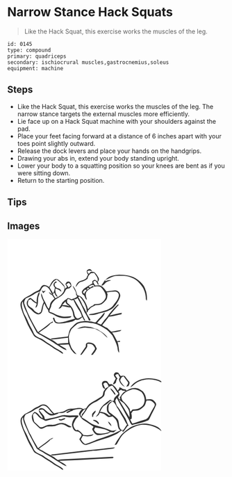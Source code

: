 # Narrow Stance Hack Squats
> Like the Hack Squat, this exercise works the muscles of the leg.

``` 
id: 0145 
type: compound 
primary: quadriceps 
secondary: ischiocrural muscles,gastrocnemius,soleus 
equipment: machine 
``` 

## Steps

 - Like the Hack Squat, this exercise works the muscles of the leg. The narrow stance targets the external muscles more efficiently.
 - Lie face up on a Hack Squat machine with your shoulders against the pad.
 - Place your feet facing forward at a distance of 6 inches apart with your toes point slightly outward.
 - Release the dock levers and place your hands on the handgrips.
 - Drawing your abs in, extend your body standing upright.
 - Lower your body to a squatting position so your knees are bent as if you were sitting down.
 - Return to the starting position.

## Tips


## Images

<svg width="266pt" height="200pt" viewBox="0 0 266 200" xmlns="http://www.w3.org/2000/svg"><g fill="#FFF"><path d="M0 0h266v200H147.77c.92-1.27 1.79-2.58 2.64-3.9l.78 1.02-.09-2.7.46.69c1.05-1.81 2.08-3.62 3.12-5.43-1.53-3.76-3.31-8.32-7.6-9.57-3.13-1.1-6.96-1.97-9.95-.04-1.89 1.33-1.23 3.91-1.55 5.88-3.27 4.61-6.48 9.25-9.47 14.05H0V0m137.33 55.06c-.53 2.61 1.03 4.81 2.26 6.94-2.14 2.09-1.83 5.8-4.6 7.28-2.47 1.64-5.34 2.49-8.15 3.37-4.76 1.21-7.86 5.94-8.66 10.57 3.06-2.87 4.49-7.76 8.91-8.89 4.19-1.1 8.31-2.61 11.59-5.54.28-3.15 2.08-5.74 4.2-7.96 1.63-2.38 4.79-1.49 7.2-2.15 2.95 4.48 7.76 8.99 5.77 14.88-1.55-1.06-3.12-2.09-4.73-3.07-1.4 1.06-3.8 1.45-4.29 3.34.09.74.25 2.24.34 2.98-1.83.88-3.6 1.88-5.23 3.09-4.34 3.28-9.94 5.27-12.69 10.29-1.33 2.03.38 4.21 1.38 5.96 4.37 1.35 2.91 7.33 6.94 9.29-.69-4.34-3.31-8.8-1.3-13.18 2.76-4.95 8.46-7.03 13.3-9.34-.62-.49-1.24-.98-1.86-1.45-1.73 1-3.45 1.99-5.18 2.99-.58-.84-1.18-1.66-1.8-2.46 2.93-1.23 6.03-3.82 9.18-1.6-.06.54-.17 1.62-.23 2.16 4.46-.36 10.31-1.98 13.42 2.35 3.7 4.47 7.91 9.88 7.05 16.03-1.61 4.28-4.58 8.43-8.86 10.36-3.62 1.18-7.48 1.1-11.23 1.5-.59.73-1.18 1.46-1.77 2.2-3.6 1.2-6.5 3.69-8.94 6.53-1.83-7.8-5.69-15.05-11.03-21-2.25-1.9-5.39-2.19-7.77-3.92-.88-5.8-3.66-11.35-7.35-15.88.94 5.77 6.99 10.19 5.58 16.29 1.65.81 2.12 1.77 1.4 2.88-2.26 2.84-6.15 2.94-9.21 4.45-2-.95-4.08-1.75-6.27-2.1-1.94 1.53-3.93 2.99-6.09 4.17-.99 1-2 1.97-3.02 2.92-2.33 3.62-3.53 8.05-7.09 10.73 2.91 1.16 4.88-1.9 6.16-4 5.04.28 9.75 2.5 14.82 2.48 1.21 2.46 2.54 4.9 3.34 7.54 1.17 3.95.7 8.71 4.31 11.52-7.21 1.72-14.15 4.4-21.35 6.11-4.03.61-9.02 1.84-12.4-1.17-.99-2.16-1.61-4.46-2.4-6.69-.57.2-1.71.61-2.28.81 1.33 3.38 2.34 7.97 6.4 8.99 6.95 1.18 13.98-.35 20.84-1.46 4.07-1.06 8.63-1.76 11.79-4.77 4.57 1.44 8.97-1.15 11.69-4.68 1.36 2.15 2.57 4.37 3.64 6.67.45-.51.89-1.02 1.33-1.53-3.92-5.68-5.23-12.62-8.76-18.5-3.45-5.68-6.61-11.53-10.12-17.17.82-.05 2.47-.14 3.29-.18.82-.66 1.65-1.3 2.5-1.93 4.51 7.86 8.76 16.04 12.14 24.51 3.09 4.5 5.64 9.34 7.67 14.42.7-.17 2.11-.51 2.82-.68-1.94-4.88-6.37-8.49-7.04-13.91l1.66.31c.28-.98.57-1.95.86-2.92 1.81-1.63 3.23-3.66 5.1-5.22 2.47-1.46 5.22-2.42 7.57-4.1 2.92-.15 5.93.01 8.72-1.02 4-1.04 6.6-4.47 9.28-7.36 2.84-2.68 2.58-6.86 3.18-10.41-.31-.81-.94-2.43-1.25-3.25 4.59-1 9.29-1.32 13.98-1.53 3.76-.31 7.35 3.34 6.63 7.11-.75 6.51-5.56 11.28-9.25 16.3-2.65 4.13-7.17 6.49-11.51 8.46-7.31 2.42-14.78 4.35-22.29 6.05-3.09.8-6.59.33-9.22 2.48 4.89.41 9.83.09 14.51-1.47 7.19-2.56 15.12-2.93 21.81-6.84 4.54-1.81 7.92-5.49 10.85-9.26 3.05-4.83 6.51-9.64 7.67-15.34.14-5.03-4.06-9.84-9.26-9.62-4.8.5-9.56 1.31-14.34 2.01-3.04-3.34-5.43-7.6-9.58-9.7-3.07-1.81-6.69-.53-10.01-.44-1.26-1.84-2.64-3.63-3.41-5.74-.07-2.09 1.94-2.38 3.55-2.62 2.55 1.94 3.4 5.21 5.16 7.76.65-2.16-.28-4.16-1.17-6.06 2.37-1.72 2.92-5.02 1.25-7.45-2.03-3.15-3.92-6.59-6.86-8.99-2.06-.57-4.3-.96-6.41-.59-1.25 1.06-2.28 2.35-3.37 3.57-.94-1.39-1.88-2.77-2.79-4.17 2.6-2.74 6.05-1.56 9.05-.14-1.27-1.73-2.57-4.05-5.01-4.12-1.78.43-3.7 1.28-4.66 2.92m32.32 15.97c6.35-2.58 12.28-6.88 19.4-7.03 8.88-.46 18.17-.54 26.44 3.23 8.46 2.93 14.29 10.14 19.02 17.38 2.31 4.79 4.31 9.85 4.61 15.21.37 2.33-.37 5.32 2.02 6.76.34-6.3.08-12.77-2.43-18.65-1.94-7.6-7.85-13.25-13.94-17.77-8.97-6.84-20.79-8.16-31.72-8.28-8.28.8-18.11 1.88-23.4 9.15m-87.08-1.25c-5.59 2.25-7.42 8.52-10.23 13.3-3.25-1.68-6.66-4.35-10.55-3.09-3.28 1.21-4.11 5.03-6.14 7.5-3.12 2.57-7.3 3.26-10.46 5.76-4.02 2.95-8.41 5.39-12.89 7.58-3.58 1.73-6.01 5.04-8.49 8.02-2.11 4.51-.54 9.61 1.13 14.01 1.64 6.25 4.98 11.83 7.16 17.88 3.58 9.35 8.91 17.88 13.83 26.56 2.42 2.71 6.04 3.98 9.23 5.61 4.93 2.08 8.9 5.78 13.55 8.35 5.99 3.15 11.01 7.86 17.07 10.89 3.46 1.67 6.39 4.18 9.67 6.13.3-.22.89-.67 1.19-.9-3.35-4.17-8.65-6.06-13.09-8.81-4.74-3.37-9.53-6.68-14.59-9.56-4-2.26-7.25-5.72-11.61-7.36-4.86-2.04-10.43-4.68-12.18-10.09-3-7.07-7.6-13.36-10.08-20.65-2.18-6.03-6.66-11.04-7.94-17.43-1.57-4.99-3.61-10.82-.51-15.67.89 7.2 4 13.9 7.28 20.29 1.53 3.43 2.65 7.05 4.55 10.31 3.77 6.65 6.9 13.64 10.75 20.24 1.71 4.98 7.29 6.35 11.28 8.98 7.72 5.07 16.22 8.84 23.65 14.38 6.13 3.26 11.43 8.2 18.22 10.08-.58-1.16-1.07-2.45-2.31-3.04-3.35-2.06-6.86-3.87-10.02-6.24 5.34-.07 10.68-.43 16.01-.77 1.34 2.95 2.71 5.9 3.91 8.92 2.82 3.11 5.15 7.46 9.67 8.22-2.75-3.86-6.58-6.91-8.8-11.14-1.91-4.89-4.03-9.83-4.2-15.16-1.06-6.2 1.5-12.25 4.56-17.5 3.15-2.96 6.47-5.79 9.84-8.52 7.1-3.41 15.33-2.84 22.93-1.79 10.47.47 19.52 6.42 28.1 11.85 3.35 2.93 6.28 6.34 9.29 9.62 3.12 6.06 6.43 12.12 8.4 18.68 1.23 3.73.42 8.36 3.53 11.27-.12-6.28-1.11-12.54-2.79-18.59 1.39 0 2.77-.06 4.15-.19 1.21-3.18-3.06-.93-4.68-.93-3.16-4.96-5.01-10.74-9.07-15.08 4.64-.42 9.3-1.02 13.79-2.3 1.11-.27 1.76-1.29 2.59-1.99-5.91.46-11.64 2.1-17.5 2.87-2.63-1.84-4.76-4.29-7.13-6.44-3.11-1.18-5.86-3.08-8.67-4.81 3.88-4.89 7.91-9.66 11.51-14.77 7.4-.47 14.55-2.73 21.8-4.19.15-.58.45-1.74.59-2.33-7.1 1.18-14.09 2.92-21.11 4.48 5.14-6.4 10.46-12.66 16.12-18.6-.52-.05-1.56-.14-2.08-.18-5.42 4.74-10 10.33-14.55 15.89-1.86 2.79-3.63 5.66-6.02 8.04-3.14 3.19-5.41 7.07-8.22 10.52-2.31-.7-4.5-1.73-6.73-2.64 4.04-6.32 11.82-10.26 13.27-18.12-3.43 1.99-5.17 5.74-8.03 8.36-2.68 2.39-4.89 5.22-7.19 7.96-1.1 1.52-3.06.23-4.49.14-4.65-1.45-9.53-1.65-14.34-2.09-4.9 1.08-10.17.98-14.66 3.48-3.23 1.98-5.4 5.2-8.31 7.58-5.13 3.7-4.65 10.69-6.89 16.04-9.92 1.12-19.83 2.3-29.74 3.5.54.39 1.62 1.18 2.16 1.58 9.33-.38 18.63-2.17 27.95-3.03.08 3.05-.01 6.1.21 9.15-5.95.45-12.06-.01-17.86 1.57-2.87-1.67-5.18-4.11-8.04-5.78-4.77-3.01-10.13-4.98-14.86-8.08-3.16-2.09-6.66-3.55-9.99-5.32 6.71-5.55 14.94-9.44 20.42-16.34 1.22-.42 2.44-.83 3.66-1.25.05-.55.16-1.65.22-2.2-2.71 1.69-5.54 3.21-7.97 5.31-5.66 4.75-11.91 8.73-17.64 13.39-9.12-15.68-18.2-31.53-23.65-48.94-1.27-3.33.65-6.53 2.29-9.31 4.52-1.95 9.16-3.8 13.34-6.43 3-2.52 6.58-4.13 10.21-5.52-.11.78-.31 2.34-.41 3.12l-.57-1.54c-2.48 5.46-4.2 11.27-3.49 17.33-4.34-1.68-6.81-6.06-11.01-7.82-2.43.38-3.61 2.92-4.96 4.7-2.99 4.28-.54 10 3.15 12.97 4.37 3.08 7.38 7.9 12.44 10 2.96 1.59 6.86.4 8.72-2.31 2.84-4.94 1.7-11.21 4.95-15.98 1.46 4.16 3.52 8.11 6.42 11.46.21 1.66.17 3.68 1.87 4.59 2.88 1.64 6.29 2.19 9 4.19 7.95 5.5 18.23 6.28 27.48 4.42.52-.63 1.56-1.88 2.08-2.51-4.38-.19-8.68 1.03-13.06.69-5.21-.24-10.21-2.03-14.97-4.03-3.05-2.01-6.43-3.29-9.97-4.13-.73-3.79 2.22-6.51 2.8-10.03.62-4.84 4.33-8.43 7.71-11.6 4.03-2.6 8.67-4.37 12.01-7.95 2.66-2.19 3.95-5.41 5.56-8.34 1.17-2.41 4.18-2.39 6.45-2.9 1.12-1.16 2.23-2.34 3.35-3.51-.41-2.69-.72-5.84-3.31-7.4-1.45-1.28-3.33-.29-4.93.06-.73 1.18-1.48 2.36-2.24 3.53.92 1.8 1.81 3.61 2.75 5.4-1.29 1.04-2.58 2.1-3.83 3.21 1.29-4.98-3.27-8.37-6.26-11.55-2.91-2.52-6.13-6.73-10.51-5.19m79.8 10.76c3.17.45 5.07-2.2 6.96-4.24 2.53-2.89 6.52-3.29 9.93-4.53-3.42-1.15-6.79.01-9.92 1.43-.02-.68-.05-2.05-.07-2.74-2.36 3.31-4.65 6.69-6.9 10.08m-41.75 74.72c5.45-.41 10.71-2.68 16.24-1.89 5.12.55 10.28.95 15.31 2.12 4.24 2.15 8.54 4.21 12.29 7.18 2.98 2.64 5.57 5.72 8.79 8.09-3.88-7.13-11.73-10.71-18.26-14.98-2.74-.65-5.41-1.56-8.02-2.61-3.81-1.52-7.96-1.52-11.98-1.9-5.12-.42-9.85 1.93-14.37 3.99z"/><path d="M73 83.91c3.7-4.77 5.97-11.28 12.06-13.54 5.48 2.86 9.11 8.05 13.34 12.38 1.36 5.34-1.71 10.7-5.72 14.05-2.76 2.56-6.27 4.04-9.61 5.69-1.67-2.57-3.32-5.15-4.87-7.8l2.58.4-1.91-.94c.68-.24 2.05-.73 2.74-.97 1.06 2.81 2.23 6.31 5.6 6.97-1.08-2.22-2.68-4.17-3.58-6.48-.48-2.15-.51-4.37-.83-6.54.32-.5.66-.99 1-1.47 3.55 1.27 6.76 2.98 9.44 5.63.13-2.74-2.07-5.05-4.65-5.6-3.13-.85-7.1-2.82-6.72-6.67-.56-2.48 2.17-3.18 3.79-4.18-.58-.52-1.16-1.05-1.74-1.57-1.76 1.53-4.02 3.07-4.07 5.67-.36 2.13 1.44 3.7 2.44 5.36-.65 2.95-1.18 5.94-2.38 8.74l1.06.14c-1.31-.03-2.62-.06-3.93-.1l1.28-.36c-1.69-2.98-3.48-5.92-5.32-8.81zM101.86 78.6c1.53-1 2.93-2.64 4.94-2.46 1.2 1.35 2.17 2.88 3.21 4.36-1.36 1.15-2.72 2.3-4.07 3.45-1.29-1.84-2.63-3.64-4.08-5.35zM56.76 90.61c2.31-3.45 3.71-9.84 9.13-8.84 6.33 2.04 8.86 8.82 11.46 14.28-1.78-1.5-3.5-3.09-5.47-4.34.82 2.59 2.9 4.43 5.44 5.3 1.45 2.03 2.86 4.1 4.3 6.15-3.4 2.9-7.29 6.13-7.82 10.89-.28 2.38-1.08 4.63-2.42 6.62-1.35-1.76-2.72-3.57-3.43-5.7-1.45-4.03-3.82-7.62-5.64-11.47-1.57-3.19-1.87-6.93-4.08-9.8 0 5.46 2.36 10.53 4.8 15.3-2.75 5.31-3.52 11.31-4.95 17.05-1.27.91-2.58 1.76-3.9 2.6-3.21-1.5-6.6-3.04-8.64-6.09-2.21-3.38-6.66-4.18-8.85-7.55-2.25-2.64-.62-6.28-.12-9.27 1.44-.43 2.86-.9 4.27-1.4 2.68 3.36 6.12 6.02 10.11 7.63-.83 2.28-1.69 4.55-2.45 6.86 2.75-.48 3.51-3.34 4-5.7 1.23-5.11-.36-10.68 2.14-15.52 1.17-2.33 1.3-4.96 1.52-7.51l.6.51m2.74-1.72c.81 1.63 1.65 3.24 2.49 4.86 1.57-1.36 3.09-2.8 4.2-4.55-1.24.43-2.46.93-3.67 1.44-1-.6-2-1.19-3.02-1.75zM136.58 88.24c.89-1.41 1.84-2.78 2.89-4.07.67.56 1.33 1.14 1.99 1.72-1.66.71-3.27 1.53-4.88 2.35zM130.48 92.09c1.31-1.59 2.68-3.12 4.02-4.67l2.56 1.68c-1.88 1.56-3.45 3.43-4.03 5.86-.86-.95-1.71-1.91-2.55-2.87zM122.71 100.93c.46-.52.92-1.03 1.39-1.53 4.52 2.8 6.79 7.77 9.42 12.18 2.25 4.88 4.42 10.2 3.31 15.67-2.11-4.45-4.49-8.75-7.05-12.95-2.05-4.6-3.97-9.33-7.07-13.37zM103.35 105c.68-.36 2.04-1.06 2.72-1.42 2.43 1.65 5.14 3.81 8.06 1.68 2.54 5.57 5.31 11.08 8.73 16.17 2.93 3.78 4.99 8.15 6.09 12.81-2.65 1.21-5.14 3.23-8.17 3.28-2.23-1.56-4.13-3.9-4.56-6.66-1.09-6.18-3.34-12.6-8.32-16.73-1.53-1.4-3.47-2.43-4.66-4.17-.05-1.66.07-3.31.11-4.96z"/><path d="M100.56 107.93c.11 4.34 4.54 6.1 7.29 8.64-4.15-1.77-8.59-2.71-13.09-2.02 1.85-2.28 3.85-4.43 5.8-6.62zM138.14 181.35c3.66-.4 8.07-.25 10.55 2.9 1.4 1.8 3.81 4.14 2.41 6.57-1.97 3.15-4.22 6.12-6.33 9.18h-16.54c3.3-3.72 5.96-7.94 8.88-11.96 1.65-1.88 1-4.44 1.03-6.69z"/></g><g fill="#333"><path d="M137.33 55.06c.96-1.64 2.88-2.49 4.66-2.92 2.44.07 3.74 2.39 5.01 4.12-3-1.42-6.45-2.6-9.05.14.91 1.4 1.85 2.78 2.79 4.17 1.09-1.22 2.12-2.51 3.37-3.57 2.11-.37 4.35.02 6.41.59 2.94 2.4 4.83 5.84 6.86 8.99 1.67 2.43 1.12 5.73-1.25 7.45.89 1.9 1.82 3.9 1.17 6.06-1.76-2.55-2.61-5.82-5.16-7.76-1.61.24-3.62.53-3.55 2.62.77 2.11 2.15 3.9 3.41 5.74 3.32-.09 6.94-1.37 10.01.44 4.15 2.1 6.54 6.36 9.58 9.7 4.78-.7 9.54-1.51 14.34-2.01 5.2-.22 9.4 4.59 9.26 9.62-1.16 5.7-4.62 10.51-7.67 15.34-2.93 3.77-6.31 7.45-10.85 9.26-6.69 3.91-14.62 4.28-21.81 6.84-4.68 1.56-9.62 1.88-14.51 1.47 2.63-2.15 6.13-1.68 9.22-2.48 7.51-1.7 14.98-3.63 22.29-6.05 4.34-1.97 8.86-4.33 11.51-8.46 3.69-5.02 8.5-9.79 9.25-16.3.72-3.77-2.87-7.42-6.63-7.11-4.69.21-9.39.53-13.98 1.53.31.82.94 2.44 1.25 3.25-.6 3.55-.34 7.73-3.18 10.41-2.68 2.89-5.28 6.32-9.28 7.36-2.79 1.03-5.8.87-8.72 1.02-2.35 1.68-5.1 2.64-7.57 4.1-1.87 1.56-3.29 3.59-5.1 5.22-.29.97-.58 1.94-.86 2.92l-1.66-.31c.67 5.42 5.1 9.03 7.04 13.91-.71.17-2.12.51-2.82.68-2.03-5.08-4.58-9.92-7.67-14.42-3.38-8.47-7.63-16.65-12.14-24.51-.85.63-1.68 1.27-2.5 1.93-.82.04-2.47.13-3.29.18 3.51 5.64 6.67 11.49 10.12 17.17 3.53 5.88 4.84 12.82 8.76 18.5-.44.51-.88 1.02-1.33 1.53-1.07-2.3-2.28-4.52-3.64-6.67-2.72 3.53-7.12 6.12-11.69 4.68-3.16 3.01-7.72 3.71-11.79 4.77-6.86 1.11-13.89 2.64-20.84 1.46-4.06-1.02-5.07-5.61-6.4-8.99.57-.2 1.71-.61 2.28-.81.79 2.23 1.41 4.53 2.4 6.69 3.38 3.01 8.37 1.78 12.4 1.17 7.2-1.71 14.14-4.39 21.35-6.11-3.61-2.81-3.14-7.57-4.31-11.52-.8-2.64-2.13-5.08-3.34-7.54-5.07.02-9.78-2.2-14.82-2.48-1.28 2.1-3.25 5.16-6.16 4 3.56-2.68 4.76-7.11 7.09-10.73 1.02-.95 2.03-1.92 3.02-2.92 2.16-1.18 4.15-2.64 6.09-4.17 2.19.35 4.27 1.15 6.27 2.1 3.06-1.51 6.95-1.61 9.21-4.45.72-1.11.25-2.07-1.4-2.88 1.41-6.1-4.64-10.52-5.58-16.29 3.69 4.53 6.47 10.08 7.35 15.88 2.38 1.73 5.52 2.02 7.77 3.92 5.34 5.95 9.2 13.2 11.03 21 2.44-2.84 5.34-5.33 8.94-6.53.59-.74 1.18-1.47 1.77-2.2 3.75-.4 7.61-.32 11.23-1.5 4.28-1.93 7.25-6.08 8.86-10.36.86-6.15-3.35-11.56-7.05-16.03-3.11-4.33-8.96-2.71-13.42-2.35.06-.54.17-1.62.23-2.16-3.15-2.22-6.25.37-9.18 1.6.62.8 1.22 1.62 1.8 2.46 1.73-1 3.45-1.99 5.18-2.99.62.47 1.24.96 1.86 1.45-4.84 2.31-10.54 4.39-13.3 9.34-2.01 4.38.61 8.84 1.3 13.18-4.03-1.96-2.57-7.94-6.94-9.29-1-1.75-2.71-3.93-1.38-5.96 2.75-5.02 8.35-7.01 12.69-10.29 1.63-1.21 3.4-2.21 5.23-3.09-.09-.74-.25-2.24-.34-2.98.49-1.89 2.89-2.28 4.29-3.34 1.61.98 3.18 2.01 4.73 3.07 1.99-5.89-2.82-10.4-5.77-14.88-2.41.66-5.57-.23-7.2 2.15-2.12 2.22-3.92 4.81-4.2 7.96-3.28 2.93-7.4 4.44-11.59 5.54-4.42 1.13-5.85 6.02-8.91 8.89.8-4.63 3.9-9.36 8.66-10.57 2.81-.88 5.68-1.73 8.15-3.37 2.77-1.48 2.46-5.19 4.6-7.28-1.23-2.13-2.79-4.33-2.26-6.94m-.75 33.18c1.61-.82 3.22-1.64 4.88-2.35-.66-.58-1.32-1.16-1.99-1.72-1.05 1.29-2 2.66-2.89 4.07m-6.1 3.85c.84.96 1.69 1.92 2.55 2.87.58-2.43 2.15-4.3 4.03-5.86l-2.56-1.68c-1.34 1.55-2.71 3.08-4.02 4.67m-7.77 8.84c3.1 4.04 5.02 8.77 7.07 13.37 2.56 4.2 4.94 8.5 7.05 12.95 1.11-5.47-1.06-10.79-3.31-15.67-2.63-4.41-4.9-9.38-9.42-12.18-.47.5-.93 1.01-1.39 1.53M103.35 105c-.04 1.65-.16 3.3-.11 4.96 1.19 1.74 3.13 2.77 4.66 4.17 4.98 4.13 7.23 10.55 8.32 16.73.43 2.76 2.33 5.1 4.56 6.66 3.03-.05 5.52-2.07 8.17-3.28-1.1-4.66-3.16-9.03-6.09-12.81-3.42-5.09-6.19-10.6-8.73-16.17-2.92 2.13-5.63-.03-8.06-1.68-.68.36-2.04 1.06-2.72 1.42m-2.79 2.93c-1.95 2.19-3.95 4.34-5.8 6.62 4.5-.69 8.94.25 13.09 2.02-2.75-2.54-7.18-4.3-7.29-8.64zM169.65 71.03c5.29-7.27 15.12-8.35 23.4-9.15 10.93.12 22.75 1.44 31.72 8.28 6.09 4.52 12 10.17 13.94 17.77 2.51 5.88 2.77 12.35 2.43 18.65-2.39-1.44-1.65-4.43-2.02-6.76-.3-5.36-2.3-10.42-4.61-15.21-4.73-7.24-10.56-14.45-19.02-17.38-8.27-3.77-17.56-3.69-26.44-3.23-7.12.15-13.05 4.45-19.4 7.03z"/><path d="M82.57 69.78c4.38-1.54 7.6 2.67 10.51 5.19 2.99 3.18 7.55 6.57 6.26 11.55 1.25-1.11 2.54-2.17 3.83-3.21-.94-1.79-1.83-3.6-2.75-5.4.76-1.17 1.51-2.35 2.24-3.53 1.6-.35 3.48-1.34 4.93-.06 2.59 1.56 2.9 4.71 3.31 7.4-1.12 1.17-2.23 2.35-3.35 3.51-2.27.51-5.28.49-6.45 2.9-1.61 2.93-2.9 6.15-5.56 8.34-3.34 3.58-7.98 5.35-12.01 7.95-3.38 3.17-7.09 6.76-7.71 11.6-.58 3.52-3.53 6.24-2.8 10.03 3.54.84 6.92 2.12 9.97 4.13 4.76 2 9.76 3.79 14.97 4.03 4.38.34 8.68-.88 13.06-.69-.52.63-1.56 1.88-2.08 2.51-9.25 1.86-19.53 1.08-27.48-4.42-2.71-2-6.12-2.55-9-4.19-1.7-.91-1.66-2.93-1.87-4.59-2.9-3.35-4.96-7.3-6.42-11.46-3.25 4.77-2.11 11.04-4.95 15.98-1.86 2.71-5.76 3.9-8.72 2.31-5.06-2.1-8.07-6.92-12.44-10-3.69-2.97-6.14-8.69-3.15-12.97 1.35-1.78 2.53-4.32 4.96-4.7 4.2 1.76 6.67 6.14 11.01 7.82-.71-6.06 1.01-11.87 3.49-17.33l.57 1.54c.1-.78.3-2.34.41-3.12-3.63 1.39-7.21 3-10.21 5.52-4.18 2.63-8.82 4.48-13.34 6.43-1.64 2.78-3.56 5.98-2.29 9.31 5.45 17.41 14.53 33.26 23.65 48.94 5.73-4.66 11.98-8.64 17.64-13.39 2.43-2.1 5.26-3.62 7.97-5.31-.06.55-.17 1.65-.22 2.2-1.22.42-2.44.83-3.66 1.25-5.48 6.9-13.71 10.79-20.42 16.34 3.33 1.77 6.83 3.23 9.99 5.32 4.73 3.1 10.09 5.07 14.86 8.08 2.86 1.67 5.17 4.11 8.04 5.78 5.8-1.58 11.91-1.12 17.86-1.57-.22-3.05-.13-6.1-.21-9.15-9.32.86-18.62 2.65-27.95 3.03-.54-.4-1.62-1.19-2.16-1.58 9.91-1.2 19.82-2.38 29.74-3.5 2.24-5.35 1.76-12.34 6.89-16.04 2.91-2.38 5.08-5.6 8.31-7.58 4.49-2.5 9.76-2.4 14.66-3.48 4.81.44 9.69.64 14.34 2.09 1.43.09 3.39 1.38 4.49-.14 2.3-2.74 4.51-5.57 7.19-7.96 2.86-2.62 4.6-6.37 8.03-8.36-1.45 7.86-9.23 11.8-13.27 18.12 2.23.91 4.42 1.94 6.73 2.64 2.81-3.45 5.08-7.33 8.22-10.52 2.39-2.38 4.16-5.25 6.02-8.04 4.55-5.56 9.13-11.15 14.55-15.89.52.04 1.56.13 2.08.18-5.66 5.94-10.98 12.2-16.12 18.6 7.02-1.56 14.01-3.3 21.11-4.48-.14.59-.44 1.75-.59 2.33-7.25 1.46-14.4 3.72-21.8 4.19-3.6 5.11-7.63 9.88-11.51 14.77 2.81 1.73 5.56 3.63 8.67 4.81 2.37 2.15 4.5 4.6 7.13 6.44 5.86-.77 11.59-2.41 17.5-2.87-.83.7-1.48 1.72-2.59 1.99-4.49 1.28-9.15 1.88-13.79 2.3 4.06 4.34 5.91 10.12 9.07 15.08 1.62 0 5.89-2.25 4.68.93-1.38.13-2.76.19-4.15.19 1.68 6.05 2.67 12.31 2.79 18.59-3.11-2.91-2.3-7.54-3.53-11.27-1.97-6.56-5.28-12.62-8.4-18.68-3.01-3.28-5.94-6.69-9.29-9.62-8.58-5.43-17.63-11.38-28.1-11.85-7.6-1.05-15.83-1.62-22.93 1.79-3.37 2.73-6.69 5.56-9.84 8.52-3.06 5.25-5.62 11.3-4.56 17.5.17 5.33 2.29 10.27 4.2 15.16 2.22 4.23 6.05 7.28 8.8 11.14-4.52-.76-6.85-5.11-9.67-8.22-1.2-3.02-2.57-5.97-3.91-8.92-5.33.34-10.67.7-16.01.77 3.16 2.37 6.67 4.18 10.02 6.24 1.24.59 1.73 1.88 2.31 3.04-6.79-1.88-12.09-6.82-18.22-10.08-7.43-5.54-15.93-9.31-23.65-14.38-3.99-2.63-9.57-4-11.28-8.98-3.85-6.6-6.98-13.59-10.75-20.24-1.9-3.26-3.02-6.88-4.55-10.31-3.28-6.39-6.39-13.09-7.28-20.29-3.1 4.85-1.06 10.68.51 15.67 1.28 6.39 5.76 11.4 7.94 17.43 2.48 7.29 7.08 13.58 10.08 20.65 1.75 5.41 7.32 8.05 12.18 10.09 4.36 1.64 7.61 5.1 11.61 7.36 5.06 2.88 9.85 6.19 14.59 9.56 4.44 2.75 9.74 4.64 13.09 8.81-.3.23-.89.68-1.19.9-3.28-1.95-6.21-4.46-9.67-6.13-6.06-3.03-11.08-7.74-17.07-10.89-4.65-2.57-8.62-6.27-13.55-8.35-3.19-1.63-6.81-2.9-9.23-5.61-4.92-8.68-10.25-17.21-13.83-26.56-2.18-6.05-5.52-11.63-7.16-17.88-1.67-4.4-3.24-9.5-1.13-14.01 2.48-2.98 4.91-6.29 8.49-8.02 4.48-2.19 8.87-4.63 12.89-7.58 3.16-2.5 7.34-3.19 10.46-5.76 2.03-2.47 2.86-6.29 6.14-7.5 3.89-1.26 7.3 1.41 10.55 3.09 2.81-4.78 4.64-11.05 10.23-13.3M73 83.91c1.84 2.89 3.63 5.83 5.32 8.81l-1.28.36c1.31.04 2.62.07 3.93.1l-1.06-.14c1.2-2.8 1.73-5.79 2.38-8.74-1-1.66-2.8-3.23-2.44-5.36.05-2.6 2.31-4.14 4.07-5.67.58.52 1.16 1.05 1.74 1.57-1.62 1-4.35 1.7-3.79 4.18-.38 3.85 3.59 5.82 6.72 6.67 2.58.55 4.78 2.86 4.65 5.6-2.68-2.65-5.89-4.36-9.44-5.63-.34.48-.68.97-1 1.47.32 2.17.35 4.39.83 6.54.9 2.31 2.5 4.26 3.58 6.48-3.37-.66-4.54-4.16-5.6-6.97-.69.24-2.06.73-2.74.97l1.91.94-2.58-.4c1.55 2.65 3.2 5.23 4.87 7.8 3.34-1.65 6.85-3.13 9.61-5.69 4.01-3.35 7.08-8.71 5.72-14.05-4.23-4.33-7.86-9.52-13.34-12.38-6.09 2.26-8.36 8.77-12.06 13.54m28.86-5.31c1.45 1.71 2.79 3.51 4.08 5.35 1.35-1.15 2.71-2.3 4.07-3.45-1.04-1.48-2.01-3.01-3.21-4.36-2.01-.18-3.41 1.46-4.94 2.46m-45.1 12.01l-.6-.51c-.22 2.55-.35 5.18-1.52 7.51-2.5 4.84-.91 10.41-2.14 15.52-.49 2.36-1.25 5.22-4 5.7.76-2.31 1.62-4.58 2.45-6.86-3.99-1.61-7.43-4.27-10.11-7.63-1.41.5-2.83.97-4.27 1.4-.5 2.99-2.13 6.63.12 9.27 2.19 3.37 6.64 4.17 8.85 7.55 2.04 3.05 5.43 4.59 8.64 6.09 1.32-.84 2.63-1.69 3.9-2.6 1.43-5.74 2.2-11.74 4.95-17.05-2.44-4.77-4.8-9.84-4.8-15.3 2.21 2.87 2.51 6.61 4.08 9.8 1.82 3.85 4.19 7.44 5.64 11.47.71 2.13 2.08 3.94 3.43 5.7 1.34-1.99 2.14-4.24 2.42-6.62.53-4.76 4.42-7.99 7.82-10.89-1.44-2.05-2.85-4.12-4.3-6.15-2.54-.87-4.62-2.71-5.44-5.3 1.97 1.25 3.69 2.84 5.47 4.34-2.6-5.46-5.13-12.24-11.46-14.28-5.42-1-6.82 5.39-9.13 8.84zM162.37 80.54c2.25-3.39 4.54-6.77 6.9-10.08.02.69.05 2.06.07 2.74 3.13-1.42 6.5-2.58 9.92-1.43-3.41 1.24-7.4 1.64-9.93 4.53-1.89 2.04-3.79 4.69-6.96 4.24z"/><path d="M59.5 88.89c1.02.56 2.02 1.15 3.02 1.75 1.21-.51 2.43-1.01 3.67-1.44-1.11 1.75-2.63 3.19-4.2 4.55-.84-1.62-1.68-3.23-2.49-4.86zM120.62 155.26c4.52-2.06 9.25-4.41 14.37-3.99 4.02.38 8.17.38 11.98 1.9 2.61 1.05 5.28 1.96 8.02 2.61 6.53 4.27 14.38 7.85 18.26 14.98-3.22-2.37-5.81-5.45-8.79-8.09-3.75-2.97-8.05-5.03-12.29-7.18-5.03-1.17-10.19-1.57-15.31-2.12-5.53-.79-10.79 1.48-16.24 1.89zM137.13 180.07c2.99-1.93 6.82-1.06 9.95.04 4.29 1.25 6.07 5.81 7.6 9.57-1.04 1.81-2.07 3.62-3.12 5.43l-.46-.69.09 2.7-.78-1.02c-.85 1.32-1.72 2.63-2.64 3.9h-3c2.11-3.06 4.36-6.03 6.33-9.18 1.4-2.43-1.01-4.77-2.41-6.57-2.48-3.15-6.89-3.3-10.55-2.9-.03 2.25.62 4.81-1.03 6.69-2.92 4.02-5.58 8.24-8.88 11.96h-2.12c2.99-4.8 6.2-9.44 9.47-14.05.32-1.97-.34-4.55 1.55-5.88z"/></g></svg>
<svg width="266pt" height="200pt" viewBox="0 0 266 200" xmlns="http://www.w3.org/2000/svg"><g fill="#FFF"><path d="M0 0h266v45.49c-6.52-4.17-14.52-4.77-22.04-5.15-12.02.27-25.01 5-31.49 15.72 5.49-2.9 9.31-8.33 15.32-10.36 12.18-5.26 26.46-4.31 38.21 1.66v83.24c-4.18-7.53-13.36-9.26-21-11.22-9.14-2.39-18.58.03-27.19 3.23-6.7 2.47-11.8 7.61-17.39 11.83-4.01 3.1-6.38 7.65-9.35 11.65-2.22 2.98-3.89 6.32-5.73 9.54 1.43-.54 3.51-.31 4.16-2.02 3.89-6.88 7.33-14.44 13.71-19.43 8.8-6.59 18.69-12.46 29.87-13.53 11.79-.57 23.87 3.11 32.92 10.8V200H0V0m185.11 32.01c-2.71 2.98.67 6.32 2.3 8.86-1.77 3.06-3.35 6.22-4.86 9.41 1.88 1.33 3.28-1.11 4.79-1.94.52-1.92 1.14-3.82 1.66-5.74l1.37-1.77a192.88 192.88 0 0 1-3.76-5.25c.88-2.16 2.97-2.45 5.04-2.48.8 2 1.8 3.91 2.83 5.8-.49.95-.98 1.91-1.47 2.87.38 5.96 4.98 10.69 10.01 13.38-2.78-3.58-6.63-6.7-7.94-11.16.79-3.1 2.4-6.43 5.98-6.83 2.45 3.74 5.58 7 7.88 10.82-.57 2.54-1.96 4.8-3.55 6.82 1.26-.29 2.54-.55 3.82-.79 1.15-2.34 3.07-5.28 1.36-7.8-2.55-3.19-5.24-6.29-7.51-9.7-2.33-.77-4.77-.73-7.1.05a56.875 56.875 0 0 1-4.2-5.82c-2.3-.68-5.22-1.19-6.65 1.27m-18.78 13.3c-2.16.86-3.29 3.4-2.63 5.61.57 3.1 1.56 7.63 5.59 7.54-.76 1.22-1.5 2.45-2.24 3.69-2.28 2.94-.72 7.9-4.37 9.77-2.08 1.24-4.2 2.41-6.16 3.83-4.62 3.4-10.23 5.26-14.57 9.07-2.38 2.04-4 4.76-5.8 7.29-1.69.39-3.35.9-5 1.43-5.96-4.6-13.5-.13-20.16-.71-4.17-.54-8 1.47-11.46 3.52-2.86 1.76-6.27 2.07-9.45 2.86-3.09.42-6.12 1.11-9.15 1.83-4.11-3.61-7.01-8.31-10.93-12.1-2.05-2.12-5-3.43-7.96-3.34-2.84-.26-5.11 1.7-7.55 2.8-3.19 1.94-6.93 2.85-9.82 5.28-4.53 3.38-9.74 5.67-14.55 8.57-2.49 2.06-4.68 4.54-6.52 7.19-2.13 6.47 1.3 12.8 3.2 18.86 4.71 10.56 8.63 21.52 14.81 31.35 1.88 2.78 2.93 6.1 5.21 8.59 2.98 2.23 6.43 3.72 9.77 5.3 4.34 2.09 7.92 5.4 12.13 7.69 6.03 3.14 11.05 7.9 17.15 10.92 3.75 1.86 6.9 4.69 10.68 6.52-.18-.58-.54-1.72-.71-2.29-4.53-4.26-10.6-6.14-15.42-9.97-6.18-4.54-13.12-7.92-19.13-12.69-5.57-3.3-13.38-4.84-15.9-11.59-3.04-7.29-7.79-13.75-10.36-21.25-2.19-5.91-6.44-10.91-7.85-17.14-1.61-5.08-4.08-11.51-.16-16.12.4 10.02 6.63 18.38 9.87 27.58 4.78 8.86 9.09 17.99 14.19 26.66 2.08 1.74 4.55 2.94 6.87 4.31 4.31 2.17 8.07 5.26 12.47 7.26 6.75 3.44 12.7 8.17 19.28 11.9 4.09 2.47 7.91 5.67 12.71 6.68-2.6-4.7-8.67-5.66-12.43-9.26 30.8-1.03 61.56-3.17 92.34-4.5.35-.34 1.05-1 1.4-1.34-.4-.24-1.2-.73-1.6-.98-29.68 1.69-59.39 3.05-89.09 4.51-1.9.03-3.78.38-5.57 1.02-2.94-1.63-5.22-4.18-8.15-5.82-5.34-3.12-11.06-5.55-16.24-8.95-2.64-1.82-5.91-2.54-8.38-4.6 6.51-5.64 14.68-9.37 20.17-16.15 1.76-.6 3.45-1.45 4.63-2.94-3.06.66-5.83 2.28-8.17 4.33-5.8 4.96-12.28 9.03-18.2 13.83-4.05-7.73-9.1-14.93-12.57-22.95-3-4.27-4.31-9.36-6.65-13.97-1.62-4.12-3.3-8.24-4.57-12.48-.97-3.24.82-6.29 2.38-8.99 5.76-2.31 11.62-4.7 16.51-8.61 3.23-1.81 6.8-3 9.76-5.27 3-2.54 7.49-1.46 10.23.93 4.1 3.54 6.85 8.31 10.79 12.02-6.69.9-11.28-5.17-16.09-8.81-2-.9-4.53-1.66-6.6-.55-2.33.99-2.04 4.25-1.05 6.13 1.63 3.83 5.75 6.34 5.74 10.85-5.48-2.6-7.62-10.23-14.2-10.93-1.6 2.03-3.61 3.9-4.31 6.47-.45 4.93 1.08 10.26 4.9 13.59 3.04 2.7 5.75 5.78 8.91 8.33 4.64 2.23 8.44-2.45 12.79-3.26 5.24-.67 10.79.34 15.79-1.78 3.72-1.35 7.75-3.28 11.72-1.75 5.02.86 9.29 7.22 14.56 3.97-3.71-1.59-7.29-3.44-10.84-5.34-4.95-2.03-10.65-1.29-15.48.72-5.32 2.54-11.46-.17-16.84 2.12-3.63 1.09-6.96 3.9-10.94 3.21-2.23-1.32-3.83-3.44-5.81-5.08-1.68-1.6-3.88-2.81-4.97-4.92-.64-4.04-2.2-7.95-1.94-12.09 1.08-.87 2.15-1.75 3.23-2.61 4.69 3.02 7.18 8.71 12.56 10.75 2.54.89 4.81 3.63 7.65 2.7 5.35-1.44 10.65-3.08 16.1-4.1 3.76-.63 7.22-2.46 11.01-2.98 4.42-.61 8.63 1.57 13.03 1.3 3.33-.2 6.68-.13 10-.44-3.71 3.43-5.85 8.44-6.2 13.43.66 3.72 1.8 8 5.12 10.23 2.24 1.64 5.5.48 7.5 2.55 1.56 1.59 4.3 2.88 3.97 5.48-.64 2.61-3.09 4.31-3.78 6.92 2.97 3.84 5.82 9.9 11.55 9.41 8.6-2.14 16.61-6.11 25.11-8.57 9-2.33 17.87-5.35 26.22-9.46 3.92-1.68 6.61-5.18 10.46-6.98.72.88 1.4 1.78 2.09 2.69 3.17-3.01 5.3-6.89 7.93-10.34l1.76-.52c-2.8-4.97-3.99-10.7-7.42-15.32-4.16-6.2-7.47-13.09-12.72-18.46-1.35-3.12-2.45-6.33-3-9.69.86-1.46 1.73-2.92 2.62-4.37 3.1 6.23 6.47 12.34 10.23 18.2 3.54 6.48 6.98 13.01 10.65 19.41 1.6 3.26 2.67 6.88 5.45 9.39 8.59-2.95 17.82-3.58 26.05-7.65 3.17-.69 4.2-3.94 5.51-6.49 3.06-6.89 7.13-13.31 9.91-20.32 1.24-3.55-2.38-6.13-4.46-8.42-3.56-2.98-8.36-1.68-12.55-1.46-.29-4.95-2.17-9.74-5.38-13.53-2.14-1.84-4.58-3.33-7-4.78-7.13-2.83-15.3-1.18-21.58 2.96-.5-.65-1-1.3-1.49-1.96-2.74-.22-5.58-.6-7.58-2.68-1.16-.4-2.32-.8-3.46-1.21 1.09 2.63-1.53 4.13-2.85 5.99-2.17-4.42-5.47-8.34-9.67-10.93-1.42-.93-3.15-.2-4.69-.18-1.38-1.71-2.69-3.47-3.88-5.31-1.96-.37-4.13-1.14-6.01-.06m-73.24 65.96c-1.53-.19-3.07-.34-4.61-.47.8 2.67 4.11 3 6.32 2.07 2.01-.95 5.04-1.17 5.4-3.87-2.45.5-4.8 1.34-7.11 2.27m64.43 51.51c-24.9 2.1-49.67 5.65-74.52 8.38-2.79.5-5.92.1-8.32 1.91 4.05 1.35 8.23-.05 12.33-.32 19.68-2.47 39.41-4.44 59.07-7.07 3.01-.51 6.07.01 9.09-.4 8.95-1.34 18.01-1.87 26.94-3.41 1.56-.21 2.78-1.3 4.01-2.19-9.59.31-19.05 2.2-28.6 3.1z"/><path d="M165.78 50.09c1.13-.82 2.27-1.63 3.41-2.43.93.32 1.86.63 2.8.94 1.25 2.12 5.08 6.84.52 7.25l.16.96-.81-.35c-.9.63-1.8 1.24-2.72 1.85-1.11-2.75-2.49-5.38-3.36-8.22z"/><path d="M174.93 55.66c2.09-1.18 4.19-2.44 6.65-2.55 3.94 4.27 6.63 9.46 10.45 13.81-2.59 3.98-8.47 6.26-7.89 11.78-.52.24-1.57.72-2.09.96-1.42-.76-2.86-1.49-4.29-2.21-7.74 5.58-16.71 11.44-19.35 21.21-.97 3.31-3.63 5.63-5.53 8.39 3.22-1.26 5.72-3.78 6.91-7.02 2.2.49 4.46.78 6.59 1.54 3.21 1.38 5.33 4.46 8.58 5.79 2.34-.26 4.64-.84 6.96-1.25 2.95 2.77 6.37 5.44 7.42 9.57 2.05 4.9.93 11.64 6.12 14.72-12.88 6.49-26.44 11.55-40.26 15.63-6.61 3.03-13.25 6.02-20.31 7.84-3.73-1.36-5.62-5.05-7.85-8.03 1.13-1.85 2.23-3.71 3.13-5.68l.5-.47c4.94.97 10.16 1.41 15.03-.18 1.56-.42 2.36-1.95 3.39-3.06-5.54 2.55-11.61 2.47-17.55 1.93-3.05-3.25-5.79-6.9-9.9-8.92-.86.22-1.73.44-2.59.67-3.45-3.06-6.44-8.48-3.78-12.92 1.95-3.68 3.36-7.82 7.15-10.05.1-.65.31-1.93.42-2.57-7.58-.56-15.21.65-22.74-.59-6.9-.42-13.03 3.26-19.71 4.21-5.2.68-10.17 2.43-15.39 2.98-.69-2.31-.74-4.98-2.46-6.82-2.66-2.96-5.24-5.99-7.77-9.05 2.61-.93 6.4-2.02 8.44.49 3.04 3.58 6.79 6.55 10.95 8.72 4.5.61 8.7-1.16 12.82-2.67.45-.39 1.35-1.16 1.8-1.55 3.82.08 8.06.5 11.36-1.86 2.88-2.05 6.28-3.19 9.74-3.77-2.39 1.54-4.89 2.94-7.64 3.75l.32 1.7c3.64.43 6.03-3.24 9.67-3.32.3-.34.88-1.02 1.17-1.36 5.13-1.38 10.4-2.8 15.74-1.68-2.62 2.12-4.4 4.96-5.45 8.13 1.85 4.27 4.36 8.59 8.56 10.92 5.81 3.39 11.13 7.51 16.8 11.13-.81 1.37-1.64 2.74-2.47 4.1 1.78 4.27 4.41 8.59 8.96 10.28 5.2.51 10.27-1.14 15.34-2.03 2.68-.45 5.19-1.58 7.36-3.21 1.96.19 3.91.42 5.86.65.38-.45 1.15-1.36 1.54-1.81 1.27-.82 2.53-1.67 3.74-2.58-3.71.92-7.69 2.46-11.38.51-8.04-3.56-16.6-5.7-25-8.2-4.67-1.4-9.12-3.5-12.95-6.54-3.63-2.93-7.91-4.81-11.76-7.41 2.3-4.94 6.31-8.74 8.93-13.48 2.65-4.55 6.36-8.55 11.03-11.04 2.87-1.56 6.04-2.53 8.68-4.49 3.56-2.57 7.77-4.5 10.37-8.18 1.04-1.99.82-4.36 1.4-6.49 1.46-3.2 3.97-5.73 6.23-8.37m2.87 2.05c1.2 3.08 3.94 5.15 5.51 8 .92 1.3 1.61 3.26 3.55 3.12.04-1.24-.46-2.38-1.17-3.37-2.13-3.02-4.3-6.34-7.89-7.75m-30.23 42.8c-1.62 1.7-.86 4.25-1.01 6.35.48-.05 1.45-.16 1.93-.21-1.14-4.5 4.78-6.2 4.1-10.65a23.95 23.95 0 0 0-5.02 4.51m.64 11.83c.1.26.31.78.42 1.04 3.54 1.28 6.64 3.32 8.84 6.45.4-.87 1.42-1.82.41-2.69-1.89-3.53-5.71-5.41-9.67-4.8m25.86 2.58c.8 3.38 3.46 5.84 5.73 8.3-.15-3.67-2.81-6.43-5.73-8.3zM213.26 60.29c6.44-2.54 13.15.36 18.55 3.9 5 5.71 7.26 14.31 3.6 21.32-3.48 6.05-10.72 8.78-17.44 8.63-2.87-.75-3.05 2.81-4.94 3.74-1.46-1.07-.85-3.59-1.94-5.07-2.98-4.52-6.5-8.75-10.57-12.33-1.92-1.62-2.8-4.13-3.26-6.53-.41-2.95 2.07-4.94 3.98-6.73 3.08-3.63 7.75-5.19 12.02-6.93z"/><path d="M192.18 62.63c1.55-.95 3.15-1.82 4.76-2.66 1.63 2.93 5.27 1.27 7.81 2.67-4.65 1.32-7.04 5.85-9.5 9.6-1.38 1.34-.4 2.91.14 4.36-.64-.11-1.93-.34-2.57-.45 2.17 4.25 7.54 5.06 10.04 9.01 2.51 3.58 5.67 6.82 7.27 10.96.96 3.71 1.33 7.61.86 11.43-5.59-8.96-10.68-18.23-16.29-27.17-1.47-2.4-2.16-5.17-3.36-7.71.86-1.21 1.85-2.37 2.45-3.75.23-2.22-.98-4.24-1.61-6.29zM175.18 82.11c1.28-1.16 2.34-3.45 4.43-2.72 4.92 1.43 7.6 6.37 9.56 10.73 3.8 5.31 6.5 11.29 9.95 16.82 3.01 4.2 4.32 9.4 7.92 13.21-2.88 3.63-4.84 8-8.3 11.15.1-.85.32-2.54.43-3.39l-.95 2.15c-7.56-4.21-3.14-14.78-8.67-20.45-3.71-3.66-7.97-6.7-12.13-9.82-3.52-2.62-2.69-7.6-2.31-11.39.21-3.8 4.1-5.31 6.04-8.08-3.28.29-5.64 2.92-7.5 5.37-2.11 2.66-1.51 6.22-1.54 9.36-.05 4.33 3.89 7.03 6.93 9.43l-3.45.27c-4.03-4.27-9.66-6.25-15.47-6.25 1.77-3.29 3.15-6.91 5.78-9.64 2.87-2.54 6.65-3.9 9.28-6.75zM236.57 88.5c2.58-2.61 2.44-6.58 4.14-9.66 3.22-.1 7.11-.68 9.69 1.73 2.15 1.9 5.54 3.97 4.07 7.35-2.12 4.3-4.98 8.2-6.95 12.59-2.19 3.83-3.77 8.72-8.13 10.6-6.61 2.03-13.21 4.07-19.7 6.46-1.24.3-2.64.96-3.9.49-1.36-2.05-2.23-4.38-3.39-6.54.55-.27 1.67-.81 2.23-1.07.78-3.21.54-6.51-.38-9.66.96-1.36 1.89-2.73 2.83-4.1 3.93-.31 8.12-.08 11.72-1.94 2.8-1.8 5.48-3.83 7.77-6.25zM130.16 97.15c1.34-1.82 3.01-3.42 5.23-4.11-1.19 3.89-4 6.82-6.65 9.74-.06.72-.17 2.15-.22 2.87-.34.01-1.03.02-1.37.02-1.78-3.3 1.13-6.09 3.01-8.52zM149.78 129.13c.64-1.32 1.27-2.64 1.9-3.96 8.67 1.84 18.23 2.11 25.58 7.64-6.93 2.45-14.46 4.18-21.75 2.44-2.87-.91-4.2-3.79-5.73-6.12z"/></g><g fill="#333"><path d="M185.11 32.01c1.43-2.46 4.35-1.95 6.65-1.27 1.27 2.03 2.68 3.96 4.2 5.82 2.33-.78 4.77-.82 7.1-.05 2.27 3.41 4.96 6.51 7.51 9.7 1.71 2.52-.21 5.46-1.36 7.8-1.28.24-2.56.5-3.82.79 1.59-2.02 2.98-4.28 3.55-6.82-2.3-3.82-5.43-7.08-7.88-10.82-3.58.4-5.19 3.73-5.98 6.83 1.31 4.46 5.16 7.58 7.94 11.16-5.03-2.69-9.63-7.42-10.01-13.38.49-.96.98-1.92 1.47-2.87-1.03-1.89-2.03-3.8-2.83-5.8-2.07.03-4.16.32-5.04 2.48 1.22 1.77 2.48 3.52 3.76 5.25L189 42.6c-.52 1.92-1.14 3.82-1.66 5.74-1.51.83-2.91 3.27-4.79 1.94 1.51-3.19 3.09-6.35 4.86-9.41-1.63-2.54-5.01-5.88-2.3-8.86zM212.47 56.06c6.48-10.72 19.47-15.45 31.49-15.72 7.52.38 15.52.98 22.04 5.15v1.87c-11.75-5.97-26.03-6.92-38.21-1.66-6.01 2.03-9.83 7.46-15.32 10.36z"/><path d="M166.33 45.31c1.88-1.08 4.05-.31 6.01.06 1.19 1.84 2.5 3.6 3.88 5.31 1.54-.02 3.27-.75 4.69.18 4.2 2.59 7.5 6.51 9.67 10.93 1.32-1.86 3.94-3.36 2.85-5.99 1.14.41 2.3.81 3.46 1.21 2 2.08 4.84 2.46 7.58 2.68.49.66.99 1.31 1.49 1.96 6.28-4.14 14.45-5.79 21.58-2.96 2.42 1.45 4.86 2.94 7 4.78 3.21 3.79 5.09 8.58 5.38 13.53 4.19-.22 8.99-1.52 12.55 1.46 2.08 2.29 5.7 4.87 4.46 8.42-2.78 7.01-6.85 13.43-9.91 20.32-1.31 2.55-2.34 5.8-5.51 6.49-8.23 4.07-17.46 4.7-26.05 7.65-2.78-2.51-3.85-6.13-5.45-9.39-3.67-6.4-7.11-12.93-10.65-19.41-3.76-5.86-7.13-11.97-10.23-18.2-.89 1.45-1.76 2.91-2.62 4.37.55 3.36 1.65 6.57 3 9.69 5.25 5.37 8.56 12.26 12.72 18.46 3.43 4.62 4.62 10.35 7.42 15.32l-1.76.52c-2.63 3.45-4.76 7.33-7.93 10.34-.69-.91-1.37-1.81-2.09-2.69-3.85 1.8-6.54 5.3-10.46 6.98-8.35 4.11-17.22 7.13-26.22 9.46-8.5 2.46-16.51 6.43-25.11 8.57-5.73.49-8.58-5.57-11.55-9.41.69-2.61 3.14-4.31 3.78-6.92.33-2.6-2.41-3.89-3.97-5.48-2-2.07-5.26-.91-7.5-2.55-3.32-2.23-4.46-6.51-5.12-10.23.35-4.99 2.49-10 6.2-13.43-3.32.31-6.67.24-10 .44-4.4.27-8.61-1.91-13.03-1.3-3.79.52-7.25 2.35-11.01 2.98-5.45 1.02-10.75 2.66-16.1 4.1-2.84.93-5.11-1.81-7.65-2.7-5.38-2.04-7.87-7.73-12.56-10.75-1.08.86-2.15 1.74-3.23 2.61-.26 4.14 1.3 8.05 1.94 12.09 1.09 2.11 3.29 3.32 4.97 4.92 1.98 1.64 3.58 3.76 5.81 5.08 3.98.69 7.31-2.12 10.94-3.21 5.38-2.29 11.52.42 16.84-2.12 4.83-2.01 10.53-2.75 15.48-.72 3.55 1.9 7.13 3.75 10.84 5.34-5.27 3.25-9.54-3.11-14.56-3.97-3.97-1.53-8 .4-11.72 1.75-5 2.12-10.55 1.11-15.79 1.78-4.35.81-8.15 5.49-12.79 3.26-3.16-2.55-5.87-5.63-8.91-8.33-3.82-3.33-5.35-8.66-4.9-13.59.7-2.57 2.71-4.44 4.31-6.47 6.58.7 8.72 8.33 14.2 10.93.01-4.51-4.11-7.02-5.74-10.85-.99-1.88-1.28-5.14 1.05-6.13 2.07-1.11 4.6-.35 6.6.55 4.81 3.64 9.4 9.71 16.09 8.81-3.94-3.71-6.69-8.48-10.79-12.02-2.74-2.39-7.23-3.47-10.23-.93-2.96 2.27-6.53 3.46-9.76 5.27-4.89 3.91-10.75 6.3-16.51 8.61-1.56 2.7-3.35 5.75-2.38 8.99 1.27 4.24 2.95 8.36 4.57 12.48 2.34 4.61 3.65 9.7 6.65 13.97 3.47 8.02 8.52 15.22 12.57 22.95 5.92-4.8 12.4-8.87 18.2-13.83 2.34-2.05 5.11-3.67 8.17-4.33-1.18 1.49-2.87 2.34-4.63 2.94-5.49 6.78-13.66 10.51-20.17 16.15 2.47 2.06 5.74 2.78 8.38 4.6 5.18 3.4 10.9 5.83 16.24 8.95 2.93 1.64 5.21 4.19 8.15 5.82 1.79-.64 3.67-.99 5.57-1.02 29.7-1.46 59.41-2.82 89.09-4.51.4.25 1.2.74 1.6.98-.35.34-1.05 1-1.4 1.34-30.78 1.33-61.54 3.47-92.34 4.5 3.76 3.6 9.83 4.56 12.43 9.26-4.8-1.01-8.62-4.21-12.71-6.68-6.58-3.73-12.53-8.46-19.28-11.9-4.4-2-8.16-5.09-12.47-7.26-2.32-1.37-4.79-2.57-6.87-4.31-5.1-8.67-9.41-17.8-14.19-26.66-3.24-9.2-9.47-17.56-9.87-27.58-3.92 4.61-1.45 11.04.16 16.12 1.41 6.23 5.66 11.23 7.85 17.14 2.57 7.5 7.32 13.96 10.36 21.25 2.52 6.75 10.33 8.29 15.9 11.59 6.01 4.77 12.95 8.15 19.13 12.69 4.82 3.83 10.89 5.71 15.42 9.97.17.57.53 1.71.71 2.29-3.78-1.83-6.93-4.66-10.68-6.52-6.1-3.02-11.12-7.78-17.15-10.92-4.21-2.29-7.79-5.6-12.13-7.69-3.34-1.58-6.79-3.07-9.77-5.3-2.28-2.49-3.33-5.81-5.21-8.59-6.18-9.83-10.1-20.79-14.81-31.35-1.9-6.06-5.33-12.39-3.2-18.86 1.84-2.65 4.03-5.13 6.52-7.19 4.81-2.9 10.02-5.19 14.55-8.57 2.89-2.43 6.63-3.34 9.82-5.28 2.44-1.1 4.71-3.06 7.55-2.8 2.96-.09 5.91 1.22 7.96 3.34 3.92 3.79 6.82 8.49 10.93 12.1 3.03-.72 6.06-1.41 9.15-1.83 3.18-.79 6.59-1.1 9.45-2.86 3.46-2.05 7.29-4.06 11.46-3.52 6.66.58 14.2-3.89 20.16.71 1.65-.53 3.31-1.04 5-1.43 1.8-2.53 3.42-5.25 5.8-7.29 4.34-3.81 9.95-5.67 14.57-9.07 1.96-1.42 4.08-2.59 6.16-3.83 3.65-1.87 2.09-6.83 4.37-9.77.74-1.24 1.48-2.47 2.24-3.69-4.03.09-5.02-4.44-5.59-7.54-.66-2.21.47-4.75 2.63-5.61m-.55 4.78c.87 2.84 2.25 5.47 3.36 8.22.92-.61 1.82-1.22 2.72-1.85l.81.35-.16-.96c4.56-.41.73-5.13-.52-7.25-.94-.31-1.87-.62-2.8-.94-1.14.8-2.28 1.61-3.41 2.43m9.15 5.57c-2.26 2.64-4.77 5.17-6.23 8.37-.58 2.13-.36 4.5-1.4 6.49-2.6 3.68-6.81 5.61-10.37 8.18-2.64 1.96-5.81 2.93-8.68 4.49-4.67 2.49-8.38 6.49-11.03 11.04-2.62 4.74-6.63 8.54-8.93 13.48 3.85 2.6 8.13 4.48 11.76 7.41 3.83 3.04 8.28 5.14 12.95 6.54 8.4 2.5 16.96 4.64 25 8.2 3.69 1.95 7.67.41 11.38-.51-1.21.91-2.47 1.76-3.74 2.58-.39.45-1.16 1.36-1.54 1.81-1.95-.23-3.9-.46-5.86-.65-2.17 1.63-4.68 2.76-7.36 3.21-5.07.89-10.14 2.54-15.34 2.03-4.55-1.69-7.18-6.01-8.96-10.28.83-1.36 1.66-2.73 2.47-4.1-5.67-3.62-10.99-7.74-16.8-11.13-4.2-2.33-6.71-6.65-8.56-10.92 1.05-3.17 2.83-6.01 5.45-8.13-5.34-1.12-10.61.3-15.74 1.68-.29.34-.87 1.02-1.17 1.36-3.64.08-6.03 3.75-9.67 3.32l-.32-1.7c2.75-.81 5.25-2.21 7.64-3.75-3.46.58-6.86 1.72-9.74 3.77-3.3 2.36-7.54 1.94-11.36 1.86-.45.39-1.35 1.16-1.8 1.55-4.12 1.51-8.32 3.28-12.82 2.67a36.609 36.609 0 0 1-10.95-8.72c-2.04-2.51-5.83-1.42-8.44-.49 2.53 3.06 5.11 6.09 7.77 9.05 1.72 1.84 1.77 4.51 2.46 6.82 5.22-.55 10.19-2.3 15.39-2.98 6.68-.95 12.81-4.63 19.71-4.21 7.53 1.24 15.16.03 22.74.59-.11.64-.32 1.92-.42 2.57-3.79 2.23-5.2 6.37-7.15 10.05-2.66 4.44.33 9.86 3.78 12.92.86-.23 1.73-.45 2.59-.67 4.11 2.02 6.85 5.67 9.9 8.92 5.94.54 12.01.62 17.55-1.93-1.03 1.11-1.83 2.64-3.39 3.06-4.87 1.59-10.09 1.15-15.03.18l-.5.47c-.9 1.97-2 3.83-3.13 5.68 2.23 2.98 4.12 6.67 7.85 8.03 7.06-1.82 13.7-4.81 20.31-7.84 13.82-4.08 27.38-9.14 40.26-15.63-5.19-3.08-4.07-9.82-6.12-14.72-1.05-4.13-4.47-6.8-7.42-9.57-2.32.41-4.62.99-6.96 1.25-3.25-1.33-5.37-4.41-8.58-5.79-2.13-.76-4.39-1.05-6.59-1.54-1.19 3.24-3.69 5.76-6.91 7.02 1.9-2.76 4.56-5.08 5.53-8.39 2.64-9.77 11.61-15.63 19.35-21.21 1.43.72 2.87 1.45 4.29 2.21.52-.24 1.57-.72 2.09-.96-.58-5.52 5.3-7.8 7.89-11.78-3.82-4.35-6.51-9.54-10.45-13.81-2.46.11-4.56 1.37-6.65 2.55m38.33 4.63c-4.27 1.74-8.94 3.3-12.02 6.93-1.91 1.79-4.39 3.78-3.98 6.73.46 2.4 1.34 4.91 3.26 6.53 4.07 3.58 7.59 7.81 10.57 12.33 1.09 1.48.48 4 1.94 5.07 1.89-.93 2.07-4.49 4.94-3.74 6.72.15 13.96-2.58 17.44-8.63 3.66-7.01 1.4-15.61-3.6-21.32-5.4-3.54-12.11-6.44-18.55-3.9m-21.08 2.34c.63 2.05 1.84 4.07 1.61 6.29-.6 1.38-1.59 2.54-2.45 3.75 1.2 2.54 1.89 5.31 3.36 7.71 5.61 8.94 10.7 18.21 16.29 27.17.47-3.82.1-7.72-.86-11.43-1.6-4.14-4.76-7.38-7.27-10.96-2.5-3.95-7.87-4.76-10.04-9.01.64.11 1.93.34 2.57.45-.54-1.45-1.52-3.02-.14-4.36 2.46-3.75 4.85-8.28 9.5-9.6-2.54-1.4-6.18.26-7.81-2.67-1.61.84-3.21 1.71-4.76 2.66m-17 19.48c-2.63 2.85-6.41 4.21-9.28 6.75-2.63 2.73-4.01 6.35-5.78 9.64 5.81 0 11.44 1.98 15.47 6.25l3.45-.27c-3.04-2.4-6.98-5.1-6.93-9.43.03-3.14-.57-6.7 1.54-9.36 1.86-2.45 4.22-5.08 7.5-5.37-1.94 2.77-5.83 4.28-6.04 8.08-.38 3.79-1.21 8.77 2.31 11.39 4.16 3.12 8.42 6.16 12.13 9.82 5.53 5.67 1.11 16.24 8.67 20.45l.95-2.15c-.11.85-.33 2.54-.43 3.39 3.46-3.15 5.42-7.52 8.3-11.15-3.6-3.81-4.91-9.01-7.92-13.21-3.45-5.53-6.15-11.51-9.95-16.82-1.96-4.36-4.64-9.3-9.56-10.73-2.09-.73-3.15 1.56-4.43 2.72m61.39 6.39c-2.29 2.42-4.97 4.45-7.77 6.25-3.6 1.86-7.79 1.63-11.72 1.94-.94 1.37-1.87 2.74-2.83 4.1.92 3.15 1.16 6.45.38 9.66-.56.26-1.68.8-2.23 1.07 1.16 2.16 2.03 4.49 3.39 6.54 1.26.47 2.66-.19 3.9-.49 6.49-2.39 13.09-4.43 19.7-6.46 4.36-1.88 5.94-6.77 8.13-10.6 1.97-4.39 4.83-8.29 6.95-12.59 1.47-3.38-1.92-5.45-4.07-7.35-2.58-2.41-6.47-1.83-9.69-1.73-1.7 3.08-1.56 7.05-4.14 9.66m-106.41 8.65c-1.88 2.43-4.79 5.22-3.01 8.52.34 0 1.03-.01 1.37-.02.05-.72.16-2.15.22-2.87 2.65-2.92 5.46-5.85 6.65-9.74-2.22.69-3.89 2.29-5.23 4.11m19.62 31.98c1.53 2.33 2.86 5.21 5.73 6.12 7.29 1.74 14.82.01 21.75-2.44-7.35-5.53-16.91-5.8-25.58-7.64-.63 1.32-1.26 2.64-1.9 3.96z"/><path d="M177.8 57.71c3.59 1.41 5.76 4.73 7.89 7.75.71.99 1.21 2.13 1.17 3.37-1.94.14-2.63-1.82-3.55-3.12-1.57-2.85-4.31-4.92-5.51-8zM147.57 100.51a23.95 23.95 0 0 1 5.02-4.51c.68 4.45-5.24 6.15-4.1 10.65-.48.05-1.45.16-1.93.21.15-2.1-.61-4.65 1.01-6.35zM93.09 111.27c2.31-.93 4.66-1.77 7.11-2.27-.36 2.7-3.39 2.92-5.4 3.87-2.21.93-5.52.6-6.32-2.07 1.54.13 3.08.28 4.61.47zM148.21 112.34c3.96-.61 7.78 1.27 9.67 4.8 1.01.87-.01 1.82-.41 2.69-2.2-3.13-5.3-5.17-8.84-6.45-.11-.26-.32-.78-.42-1.04zM174.07 114.92c2.92 1.87 5.58 4.63 5.73 8.3-2.27-2.46-4.93-4.92-5.73-8.3zM217.81 122.61c8.61-3.2 18.05-5.62 27.19-3.23 7.64 1.96 16.82 3.69 21 11.22v.85c-9.05-7.69-21.13-11.37-32.92-10.8-11.18 1.07-21.07 6.94-29.87 13.53-6.38 4.99-9.82 12.55-13.71 19.43-.65 1.71-2.73 1.48-4.16 2.02 1.84-3.22 3.51-6.56 5.73-9.54 2.97-4 5.34-8.55 9.35-11.65 5.59-4.22 10.69-9.36 17.39-11.83zM157.52 162.78c9.55-.9 19.01-2.79 28.6-3.1-1.23.89-2.45 1.98-4.01 2.19-8.93 1.54-17.99 2.07-26.94 3.41-3.02.41-6.08-.11-9.09.4-19.66 2.63-39.39 4.6-59.07 7.07-4.1.27-8.28 1.67-12.33.32 2.4-1.81 5.53-1.41 8.32-1.91 24.85-2.73 49.62-6.28 74.52-8.38z"/></g></svg>
